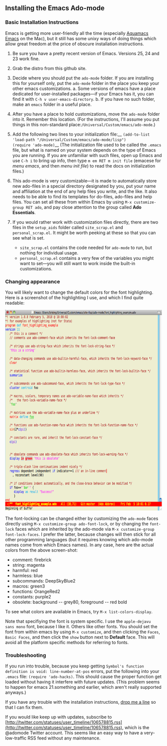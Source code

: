 ## Installing the Emacs Ado-mode
### Basic Installation Instructions

Emacs is getting more user-friendly all the time (especially [Aquamacs Emacs](http://aquamacs.org) on the Mac), but it still has some unixy ways of doing things which allow great freedom at the price of obscure installation instructions.

1. Be sure you have a pretty recent version of Emacs. Versions 25, 24 and 23 work fine.

2. Grab the distro from this github site.

3. Decide where you should put the `ado-mode` folder. If you are installing this for yourself only, put the `ado-mode` folder in the place you keep your other emacs customizations.
  a. Some versions of emacs have a place dedicated for user-installed packages&mdash;if your Emacs has it, you can find it with `C-h v user-emacs-directory`.
  b. If you have no such folder, make an `emacs` folder in a useful place.

4. After you have a place to hold customizations, move the `ado-mode` folder into it. Remember this location. (For the instructions, I'll assume you put things in this non-standard place:`/Universal/Custom/emacs/ado-mode`.)

5. Add the following two lines to your initialization file:__
  `(add-to-list 'load-path "/Universal/Custom/emacs/ado-mode/lisp")`  
  `(require 'ado-mode)`__
  (The initialization file used to be called the `.emacs` file, but what is named on your system depends on the type of Emacs you are running. If you are unfamiliar with such files, open up Emacs and use `C-h i` to bring up info, then type `m em RET m init file` (emacese for _menu emacs_, and then _menu init file_) to read the docs on initialization files.)
6. This ado-mode is very customizable&mdash;it is made to automatically store new ado-files in a special directory designated by you, put your name and affiliation at the end of any help files you write, and the like. It also needs to be able to find its templates for do-files, ado-files and help files. You can set all these from within Emacs by using  `M-x customize-group RET ado`, and pay close attention to the group called **Ado Essentials**. 

7. If you would rather work with customization files directly, there are two files in the `setup_aids` folder called `site_scrap.el` and `personal_scrap.el`. It might be worth peeking at these so that you can see what is set.
    * `site_scrap.el` contains the code needed for `ado-mode` to run, but nothing for individual usage.
    * `personal_scrap.el` contains a very few of the variables you might want to set&mdash;you will still want to work inside the built-in customizations.
	     
### Changing appearance
	
You will likely want to change the default colors for the font highlighting. Here is a screenshot of the highlighting I use, and which I find quite readable:
	<div style="text-align: center;"><img src="docs4github/ado_highlighting.png" width="880" height="646" alt="highlighing example"></div>
	
The font-locking can be changed either by customizing the `ado-mode` faces directly using `M-x customize-group ado-font-lock`, or by changing the `font-lock` faces which are inherited by the ado-mode via `M-x customize-group font-lock-faces`. I prefer the latter, because changes will then stick for all other programming languages (but it requires knowing which ado-mode names come from which Emacs names). In any case, here are the actual colors from the above screen-shot:
  * comment: firebrick
  * string: magenta
  * harmful: red
  * harmless: blue
  * subcommands: DeepSkyBlue2
  * macros: green3
  * functions: OrangeRed2
  * constants: purple2
  * obsolete: background -- grey80, foreground -- red bold
	
To see what colors are available in Emacs, try `M-x list-colors-display`.
	
Note that specifiying the font is system specific. I use the `apple-dejavu sans mono` font, because I like it. Others like other fonts. You should set the font from within emacs by using `M-x customize`, and then clicking the `Faces`, `Basic Faces`, and then click the `show` button next to **Default** face. This will avoid all the platform specific methods for referring to fonts.

### Troubleshooting
	
If you run into trouble, because you keep getting `Symbol's function definition is void: line-number-at-pos` errors, put the following into your `.emacs` file: `(require 'ado-hacks)`. This should cause the proper function get loaded without having it interfere with future updates. (This problem seems to happen for emacs 21.something and earlier, which aren't really supported anyways.)	

If you have any trouble with the installation instructions, [drop me a line](&#109;&#97;&#105;&#108;&#116;&#111;:&#98;&#114;&#105;&#115;&#105;&#110;&#103;&#64;&#109;&#97;&#99;&#46;&#99;&#111;&#109;) so that I can fix them.

If you would like keep up with updates, subscribe to [http://twitter.com/statuses/user_timeline/106578815.rss](http://twitter.com/statuses/user_timeline/106578815.rss), which is the @adomode Twitter account. This seems like an easy way to have a very-low-traffic RSS feed without any maintenance.
